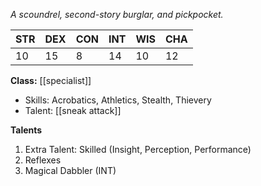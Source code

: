 *A scoundrel, second-story burglar, and pickpocket.* 

| STR | DEX | CON | INT | WIS | CHA |
| --- | --- | --- | --- | --- | --- |
| 10  | 15  | 8   | 14  | 10  | 12  |

**Class:** [[specialist]]
* Skills: Acrobatics, Athletics, Stealth, Thievery
* Talent: [[sneak attack]]

**Talents**
1. Extra Talent: Skilled (Insight, Perception, Performance)
2. Reflexes
3. Magical Dabbler (INT)
